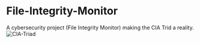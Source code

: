 # File-Integrity-Monitor
A cybersecurity project (File Integrity Monitor) making the CIA Trid a reality.
![CIA-Triad](https://user-images.githubusercontent.com/67270054/151616699-931e208e-62e4-44f3-ae67-7873223d0896.png)

